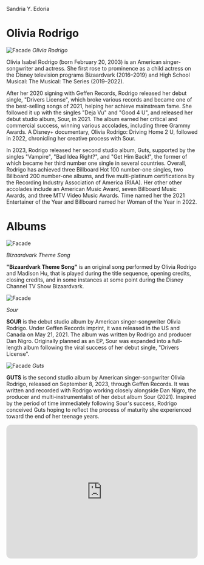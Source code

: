 Sandria Y. Edoria

# Olivia Rodrigo
![Facade](https://imageio.forbes.com/specials-images/imageserve/650db0cba250624329a29150/Disney--Original-Film--Olivia-Rodrigo--Driving-Home-2-U--A-Sour-Film-----Los-Angeles/960x0.jpg?format=jpg&width=1440)
*Olivia Rodrigo*

Olivia Isabel Rodrigo (born February 20, 2003) is an American singer-songwriter and actress. She first rose to prominence as a child actress on the Disney television programs Bizaardvark (2016–2019) and High School Musical: The Musical: The Series (2019–2022).

After her 2020 signing with Geffen Records, Rodrigo released her debut single, "Drivers License", which broke various records and became one of the best-selling songs of 2021, helping her achieve mainstream fame. She followed it up with the singles "Deja Vu" and "Good 4 U", and released her debut studio album, Sour, in 2021. The album earned her critical and commercial success, winning various accolades, including three Grammy Awards. A Disney+ documentary, Olivia Rodrigo: Driving Home 2 U, followed in 2022, chronicling her creative process with Sour.

In 2023, Rodrigo released her second studio album, Guts, supported by the singles "Vampire", "Bad Idea Right?", and "Get Him Back!", the former of which became her third number one single in several countries. Overall, Rodrigo has achieved three Billboard Hot 100 number-one singles, two Billboard 200 number-one albums, and five multi-platinum certifications by the Recording Industry Association of America (RIAA). Her other other accolades include an American Music Award, seven Billboard Music Awards, and three MTV Video Music Awards. Time named her the 2021 Entertainer of the Year and Billboard named her Woman of the Year in 2022.

# Albums

![Facade](https://cdn-igogl.nitrocdn.com/UcxzLcgHmOutkycbQErKDtHeFPtwBenI/assets/images/optimized/rev-f19dc02/wp-content/uploads/2021/07/liv-bizard.jpg)

*Bizaardvark Theme Song*

**"Bizaardvark Theme Song"** is an original song performed by Olivia Rodrigo and Madison Hu, that is played during the title sequence, opening credits, closing credits, and in some instances at some point during the Disney Channel TV Show Bizaardvark.

![Facade](https://cdn.theatlantic.com/thumbor/D9l1zJVGXhQPMkQ0DAxYE_1SgTw=/0x0:2999x1687/1952x1098/media/img/mt/2021/05/SOUR_FINAL/original.jpg)

*Sour*

**SOUR** is the debut studio album by American singer-songwriter Olivia Rodrigo. Under Geffen Records imprint, it was released in the US and Canada on May 21, 2021. The album was written by Rodrigo and producer Dan Nigro. Originally planned as an EP, Sour was expanded into a full-length album following the viral success of her debut single, "Drivers License".

![Facade](https://media.newyorker.com/photos/64ff29c9b3510264829c1f98/master/w_1920,c_limit/Battan-GUTS-Review-Site.jpg)
*Guts*

**GUTS** is the second studio album by American singer-songwriter Olivia Rodrigo, released on September 8, 2023, through Geffen Records. It was written and recorded with Rodrigo working closely alongside Dan Nigro, the producer and multi-instrumentalist of her debut album Sour (2021). Inspired by the period of time immediately following Sour's success, Rodrigo conceived Guts hoping to reflect the process of maturity she experienced toward the end of her teenage years.

<iframe style="border-radius:12px" src="https://open.spotify.com/embed/artist/1McMsnEElThX1knmY4oliG?utm_source=generator" width="100%" 
  height="352" 
  frameBorder="0" 
  allowfullscreen="" 
  allow="autoplay; 
  clipboard-write; 
  encrypted-media; 
  fullscreen; 
  picture-in-picture" loading="lazy"></iframe>
